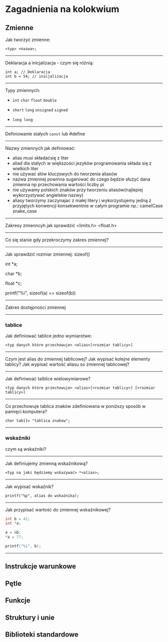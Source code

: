 # Zagadnienia na kolokwium

## Zmienne

Jak tworzyć zmienne:

`<typ> <nazwa>;`

<hr>

Deklaracja a inicjalizacja - czym się różnią:

```
int a; // Deklaracja
int b = 54; // inicjalizacja
```

<hr>

Typy zmiennych:

- `int` `char` `float` `double` 

- `short` `long` `unsigned` `signed`

- `long long`

<hr>

Definiowanie stałych `const` lub #define

<hr>

Nazwy zmiennych jak definiować:
 - alias musi składaćsię z liter
 - aliad dla stałych w większości jezyków programowania składa się z wielkich liter
- nie używać słów kluczowych do tworzenia aliasów
- nazwa zmiennej powinna sugerować do czego będzie służyć dana zmienna np przechowania wartości liczby pi
- nie używamy polskich znaków przy tworzeniu aliasów(najlepiej wykorzystywać angielskie nazwy)
- aliasy tworzymy zaczynajac z małej litery i wykorzystujemy jedną z przyjętych konwencji konsekwentnie w całym programie np.: camelCase snake_case

<hr>

Zakresy zmienncyh jak sprawdzić <limits.h> <float.h>

<hr>

Co się stanie gdy przekroczymy zakres zmiennej?

<hr>

Jak sprawdzić rozmiar zmiennej: sizeof()

int *a;

char *b;

float *c;

printf("%i", sizeof(a) == sizeof(b))

<hr>

Zakres dostępności zmiennej

<hr>

### tablice

Jak definiować tablice jedno wymiarotwe:

`<typ danych które przechowuje> <alias>[<rozmiar tablicy>]`
<hr>
Czym jest alias do zmiennej tablicowej? Jak wypisać kolejne elementy tablicy? Jak wypisać wartość aliasu so zmiennej tablicowej?

<hr>

Jak definiwoać talblice wielowymiarowe?

`<typ danych które przechowuje> <alias>[<rozmiar tablicy>] [<rozmiar tablicy>]`

<hr>

Co przechowuje tablica znaków zdefiniowana w poniższy sposób w pamięci komputera?

`char tab[]= "tablica znakow";`

<hr>

### wskaźniki

czym są wskaźniki?

<hr>

Jak definiujemy zmienną wskaźnikową?

`<typ na jaki będziemy wskazywać> *<alias>;`

<hr>

Jak wypisać wskaźnik?

`printf("%p", alias do wskaźnika);`

<hr>

Jak przypisać wartość do zmiennej wskaźnikowej?

```c
int b = 42;
int *a;

a = &b;
*a = 77;

printf("%i", b);
```


<hr>

## Instrukcje warunkowe

## Pętle

## Funkcje

## Struktury i unie

## Biblioteki standardowe